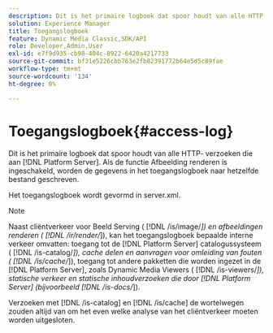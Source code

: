 ```yaml
---
description: Dit is het primaire logboek dat spoor houdt van alle HTTP- verzoeken die aan [!DNL Platform Server]. Als de functie Afbeelding renderen is ingeschakeld, worden de gegevens in het toegangslogboek naar hetzelfde bestand geschreven.
solution: Experience Manager
title: Toegangslogboek
feature: Dynamic Media Classic,SDK/API
role: Developer,Admin,User
exl-id: e7f9d935-cb98-404c-8922-6420a4217733
source-git-commit: bf31e5226cbb763e2fb82391772b64e5d5c89fae
workflow-type: tm+mt
source-wordcount: '134'
ht-degree: 0%

---
```


# Toegangslogboek{#access-log}

Dit is het primaire logboek dat spoor houdt van alle HTTP- verzoeken die aan [!DNL Platform Server]. Als de functie Afbeelding renderen is ingeschakeld, worden de gegevens in het toegangslogboek naar hetzelfde bestand geschreven.

Het toegangslogboek wordt gevormd in server.xml.

>[!NOTE]
>
>Naast cliëntverkeer voor Beeld Serving ( [!DNL /is/image/*]) en afbeeldingen renderen ( [!DNL /ir/render/*]), kan het toegangslogboek bepaalde interne verkeer omvatten: toegang tot de [!DNL Platform Server] catalogussysteem ( [!DNL /is-catalog/*]), cache delen en aanvragen voor omleiding van fouten ( [!DNL /is/cache/*]), toegang tot andere pakketten die worden ingezet in de [!DNL Platform Server], zoals Dynamic Media Viewers ( [!DNL /is-viewers/*]), statische verkeer en statische inhoudverzoeken die door [!DNL Platform Server] (bijvoorbeeld [!DNL /is-docs/*]).

Verzoeken met [!DNL /is-catalog] en [!DNL /is/cache] de wortelwegen zouden altijd van om het even welke analyse van het cliëntverkeer moeten worden uitgesloten.

